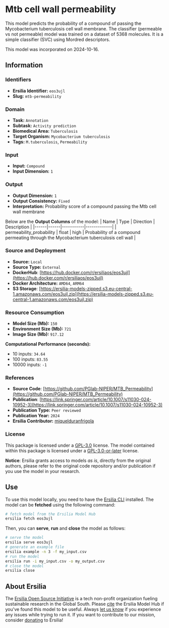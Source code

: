 # Mtb cell wall permeability

This model predicts the probability of a compound of passing the Mycobacterium tuberculosis cell wall membrane. The classifier (permeable vs not permeable) model was trained on a dataset of 5368 molecules. It is a simple classifier (SVC) using Mordred descriptors.

This model was incorporated on 2024-10-16.

## Information
### Identifiers
- **Ersilia Identifier:** `eos3ujl`
- **Slug:** `mtb-permeability`

### Domain
- **Task:** `Annotation`
- **Subtask:** `Activity prediction`
- **Biomedical Area:** `Tuberculosis`
- **Target Organism:** `Mycobacterium tuberculosis`
- **Tags:** `M.tuberculosis`, `Permeability`

### Input
- **Input:** `Compound`
- **Input Dimension:** `1`

### Output
- **Output Dimension:** `1`
- **Output Consistency:** `Fixed`
- **Interpretation:** Probability score of a compound passing the Mtb cell wall membrane

Below are the **Output Columns** of the model:
| Name | Type | Direction | Description |
|------|------|-----------|-------------|
| permeability_probability | float | high | Probability of a compound permeating through the Mycobacterium tuberculosis cell wall |


### Source and Deployment
- **Source:** `Local`
- **Source Type:** `External`
- **DockerHub**: [https://hub.docker.com/r/ersiliaos/eos3ujl](https://hub.docker.com/r/ersiliaos/eos3ujl)
- **Docker Architecture:** `AMD64`, `ARM64`
- **S3 Storage**: [https://ersilia-models-zipped.s3.eu-central-1.amazonaws.com/eos3ujl.zip](https://ersilia-models-zipped.s3.eu-central-1.amazonaws.com/eos3ujl.zip)

### Resource Consumption
- **Model Size (Mb):** `150`
- **Environment Size (Mb):** `721`
- **Image Size (Mb):** `917.12`

**Computational Performance (seconds):**
- 10 inputs: `34.64`
- 100 inputs: `83.55`
- 10000 inputs: `-1`

### References
- **Source Code**: [https://github.com/PGlab-NIPER/MTB_Permeability](https://github.com/PGlab-NIPER/MTB_Permeability)
- **Publication**: [https://link.springer.com/article/10.1007/s11030-024-10952-3](https://link.springer.com/article/10.1007/s11030-024-10952-3)
- **Publication Type:** `Peer reviewed`
- **Publication Year:** `2024`
- **Ersilia Contributor:** [miquelduranfrigola](https://github.com/miquelduranfrigola)

### License
This package is licensed under a [GPL-3.0](https://github.com/ersilia-os/ersilia/blob/master/LICENSE) license. The model contained within this package is licensed under a [GPL-3.0-or-later](LICENSE) license.

**Notice**: Ersilia grants access to models _as is_, directly from the original authors, please refer to the original code repository and/or publication if you use the model in your research.


## Use
To use this model locally, you need to have the [Ersilia CLI](https://github.com/ersilia-os/ersilia) installed.
The model can be **fetched** using the following command:
```bash
# fetch model from the Ersilia Model Hub
ersilia fetch eos3ujl
```
Then, you can **serve**, **run** and **close** the model as follows:
```bash
# serve the model
ersilia serve eos3ujl
# generate an example file
ersilia example -n 3 -f my_input.csv
# run the model
ersilia run -i my_input.csv -o my_output.csv
# close the model
ersilia close
```

## About Ersilia
The [Ersilia Open Source Initiative](https://ersilia.io) is a tech non-profit organization fueling sustainable research in the Global South.
Please [cite](https://github.com/ersilia-os/ersilia/blob/master/CITATION.cff) the Ersilia Model Hub if you've found this model to be useful. Always [let us know](https://github.com/ersilia-os/ersilia/issues) if you experience any issues while trying to run it.
If you want to contribute to our mission, consider [donating](https://www.ersilia.io/donate) to Ersilia!
